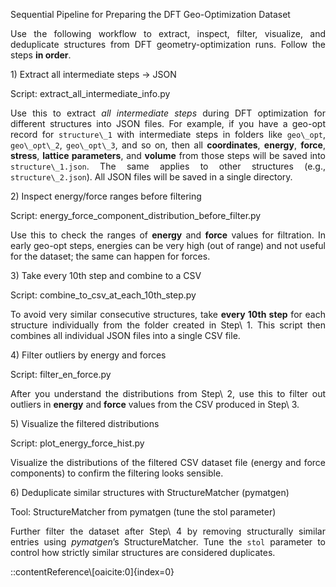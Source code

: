 Sequential Pipeline for Preparing the DFT Geo-Optimization Dataset

<p align="justify"> Use the following workflow to extract, inspect, filter, visualize, and deduplicate structures from DFT geometry-optimization runs. Follow the steps <b>in order</b>. </p>

1\) Extract all intermediate steps → JSON



Script: extract\_all\_intermediate\_info.py



<p align="justify"> Use this to extract <i>all intermediate steps</i> during DFT optimization for different structures into JSON files. For example, if you have a geo-opt record for <code>structure\_1</code> with intermediate steps in folders like <code>geo\_opt</code>, <code>geo\_opt\_2</code>, <code>geo\_opt\_3</code>, and so on, then all <b>coordinates</b>, <b>energy</b>, <b>force</b>, <b>stress</b>, <b>lattice parameters</b>, and <b>volume</b> from those steps will be saved into <code>structure\_1.json</code>. The same applies to other structures (e.g., <code>structure\_2.json</code>). All JSON files will be saved in a single directory. </p>

2\) Inspect energy/force ranges before filtering



Script: energy\_force\_component\_distribution\_before\_filter.py



<p align="justify"> Use this to check the ranges of <b>energy</b> and <b>force</b> values for filtration. In early geo-opt steps, energies can be very high (out of range) and not useful for the dataset; the same can happen for forces. </p>

3\) Take every 10th step and combine to a CSV



Script: combine\_to\_csv\_at\_each\_10th\_step.py



<p align="justify"> To avoid very similar consecutive structures, take <b>every 10th step</b> for each structure individually from the folder created in Step\&nbsp;1. This script then combines all individual JSON files into a single CSV file. </p>

4\) Filter outliers by energy and forces



Script: filter\_en\_force.py



<p align="justify"> After you understand the distributions from Step\&nbsp;2, use this to filter out outliers in <b>energy</b> and <b>force</b> values from the CSV produced in Step\&nbsp;3. </p>

5\) Visualize the filtered distributions



Script: plot\_energy\_force\_hist.py



<p align="justify"> Visualize the distributions of the filtered CSV dataset file (energy and force components) to confirm the filtering looks sensible. </p>

6\) Deduplicate similar structures with StructureMatcher (pymatgen)



Tool: StructureMatcher from pymatgen (tune the stol parameter)



<p align="justify"> Further filter the dataset after Step\&nbsp;4 by removing structurally similar entries using <i>pymatgen</i>’s StructureMatcher. Tune the <code>stol</code> parameter to control how strictly similar structures are considered duplicates. </p> ::contentReference\[oaicite:0]{index=0}

